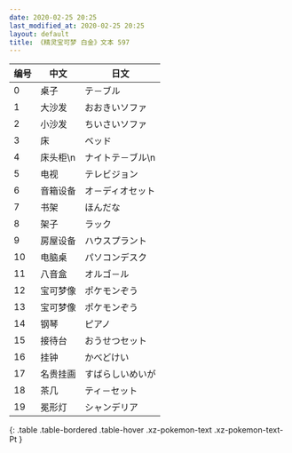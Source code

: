 ```yaml
---
date: 2020-02-25 20:25
last_modified_at: 2020-02-25 20:25
layout: default
title: 《精灵宝可梦 白金》文本 597
---
```

| 编号 | 中文 | 日文 |
| ---- | ---- | ---- |
| 0 | 桌子 | テ－ブル |
| 1 | 大沙发 | おおきいソファ |
| 2 | 小沙发 | ちいさいソファ |
| 3 | 床 | ベッド |
| 4 | 床头柜\n | ナイトテ－ブル\n |
| 5 | 电视 | テレビジョン |
| 6 | 音箱设备 | オ－ディオセット |
| 7 | 书架 | ほんだな |
| 8 | 架子 | ラック |
| 9 | 房屋设备 | ハウスプラント |
| 10 | 电脑桌 | パソコンデスク |
| 11 | 八音盒 | オルゴ－ル |
| 12 | 宝可梦像 | ポケモンぞう |
| 13 | 宝可梦像 | ポケモンぞう |
| 14 | 钢琴 | ピアノ |
| 15 | 接待台 | おうせつセット |
| 16 | 挂钟 | かべどけい |
| 17 | 名贵挂画 | すばらしいめいが |
| 18 | 茶几 | ティ－セット |
| 19 | 冕形灯 | シャンデリア |
{: .table .table-bordered .table-hover .xz-pokemon-text .xz-pokemon-text-Pt }